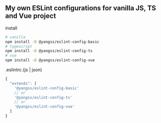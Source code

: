 ## My own ESLint configurations for vanilla JS, TS and Vue project

install
```sh
# vanilla
npm install -D @yangss/eslint-config-basic
# typescript
npm install -D @yangss/eslint-config-ts
# vue
npm install -D @yangss/eslint-config-vue
```

.eslintrc.(js | json)

```js
{
  "extends": [
    '@yangss/eslint-config-basic'
    // or
    '@yangss/eslint-config-ts'
    // or
    '@yangss/eslint-config-vue'
  ]
}
```